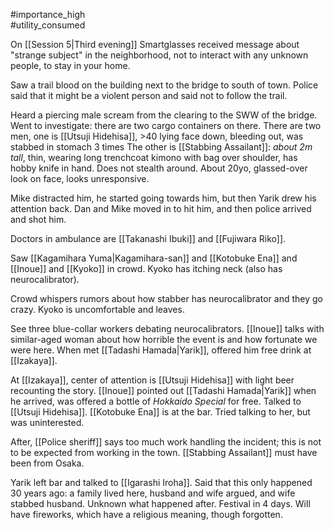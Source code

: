 #importance_high  
#utility_consumed 

On [[Session 5|Third evening]] Smartglasses received message about "strange subject" in the neighborhood, not to interact with any unknown people, to stay in your home.

Saw a trail blood on the building next to the bridge to south of town. Police said that it might be a violent person and said not to follow the trail. 

Heard a piercing male scream from the clearing to the SWW of the bridge.
Went to investigate: there are two cargo containers on there.
There are two men, one is [[Utsuji Hidehisa]], >40 lying face down, bleeding out, was stabbed in stomach 3 times
The other is [[Stabbing Assailant]]: *about 2m tall*, thin, wearing long trenchcoat kimono with bag over shoulder, has hobby knife in hand. Does not stealth around. About 20yo, glassed-over look on face, looks unresponsive.

Mike distracted him, he started going towards him, but then Yarik drew his attention back. Dan and Mike moved in to hit him, and then police arrived and shot him.


Doctors in ambulance are [[Takanashi Ibuki]] and [[Fujiwara Riko]]. 

Saw [[Kagamihara Yuma|Kagamihara-san]] and [[Kotobuke Ena]] and [[Inoue]] and [[Kyoko]] in crowd. Kyoko has itching neck (also has neurocalibrator).

Crowd whispers rumors about how stabber has neurocalibrator and they go crazy. Kyoko is uncomfortable and leaves.

See three blue-collar workers debating neurocalibrators.
[[Inoue]] talks with similar-aged woman about how horrible the event is and how fortunate we were here.
When met [[Tadashi Hamada|Yarik]], offered him free drink at [[Izakaya]].

At [[Izakaya]], center of attention is [[Utsuji Hidehisa]] with light beer recounting the story.
[[Inoue]] pointed out [[Tadashi Hamada|Yarik]] when he arrived, was offered a bottle of *Hokkaido Special* for free.
Talked to [[Utsuji Hidehisa]].
[[Kotobuke Ena]] is at the bar. Tried talking to her, but was uninterested.


After, [[Police sheriff]] says too much work handling the incident;
this is not to be expected from working in the town. 
[[Stabbing Assailant]] must have been from Osaka.

Yarik left bar and talked to [[Igarashi Iroha]]. Said that this only happened 30 years ago: a family lived here, husband and wife argued, and wife stabbed husband. Unknown what happened after.
Festival in 4 days. Will have fireworks, which have a religious meaning, though forgotten. 